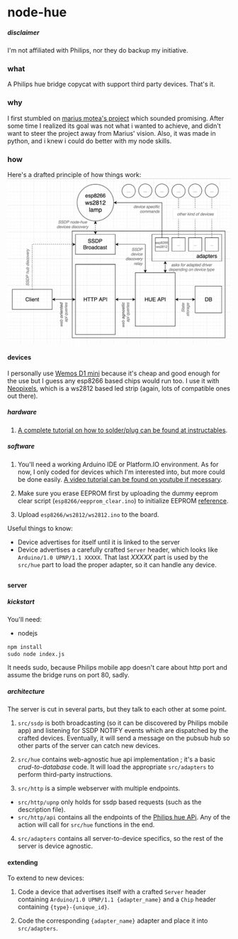 # node-hue
##### disclaimer
I'm not affiliated with Philips, nor they do backup my initiative.

### what
A Philips hue bridge copycat with support third party devices.
That's it.

### why
I first stumbled on [marius motea's project](https://github.com/mariusmotea/diyHue) which sounded promising. After some time I realized its goal was not what i wanted to achieve, and didn't want to steer the project away from Marius' vision. Also, it was made in python, and i knew i could do better with my node skills.

### how
Here's a drafted principle of how things work:
![schematics](schematics.png)

#### devices
I personally use [Wemos D1 mini](https://wiki.wemos.cc/products:d1:d1_mini) because it's cheap and good enough for the use but I guess any esp8266 based chips would run too. I use it with [Neopixels](https://www.adafruit.com/product/1138), which is a ws2812 based led strip (again, lots of compatible ones out there).

##### hardware
1. [A complete tutorial on how to solder/plug can be found at instructables](http://www.instructables.com/id/ESP8266-controlling-Neopixel-LEDs-using-Arduino-ID/).

##### software
1. You'll need a working Arduino IDE or Platform.IO environment. As for now, I only coded for devices which I'm interested into, but more could be done easily. [A video tutorial can be found on youtube if necessary](https://www.youtube.com/watch?v=q2k3CzT5qE0).

2. Make sure you erase EEPROM first by uploading the dummy eeprom clear script (`esp8266/eepprom_clear.ino`) to initialize EEPROM [reference](http://forum.arduino.cc/index.php?topic=218530.0).

3. Upload `esp8266/ws2812/ws2812.ino` to the board.

Useful things to know:

- Device advertises for itself until it is linked to the server
- Device advertises a carefully crafted `Server` header, which looks like `Arduino/1.0 UPNP/1.1 XXXXX`. That last _XXXXX_ part is used by the `src/hue` part to load the proper adapter, so it can handle any device.

##
#### server
##### kickstart
You'll need:
- nodejs

```
npm install
sudo node index.js
```

It needs sudo, because Philips mobile app doesn't care about http port and assume the bridge runs on port 80, sadly.

##### architecture
The server is cut in several parts, but they talk to each other at some point.

1. `src/ssdp` is both broadcasting (so it can be discovered by Philips mobile app) and listening for SSDP NOTIFY events which are dispatched by the crafted devices. Eventually, it will send a message on the pubsub hub so other parts of the server can catch new devices.

2. `src/hue` contains web-agnostic hue api implementation ; it's a basic _crud-to-database_ code. It will load the appropriate `src/adapters` to perform third-party instructions.

3. `src/http` is a simple webserver with multiple endpoints.
  - `src/http/upnp` only holds for ssdp based requests (such as the description file).
  - `src/http/api` contains all the endpoints of the [Philips hue APi](https://www.developers.meethue.com/philips-hue-api). Any of the action will call for `src/hue` functions in the end.

4. `src/adapters` contains all server-to-device specifics, so the rest of the server is device agnostic.

#### extending

To extend to new devices:

1. Code a device that advertises itself with a crafted `Server` header containing `Arduino/1.0 UPNP/1.1 {adapter_name}` and a `Chip` header containing `{type}-{unique_id}`.

2. Code the corresponding `{adapter_name}` adapter and place it into `src/adapters`.
